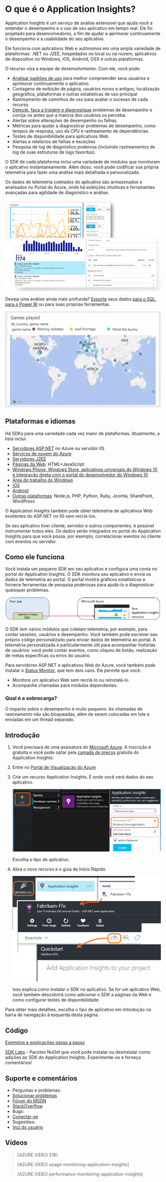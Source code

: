 <properties 
	pageTitle="O que é o Application Insights?" 
	description="Acompanhe o uso e o desempenho do seu aplicativo Web ou de dispositivo ativo. Detecte, faça triagem e diagnostique problemas. Monitore e melhore continuamente o sucesso com seus usuários." 
	services="application-insights" 
    documentationCenter=""
	authors="alancameronwills" 
	manager="douge"/>

<tags 
	ms.service="application-insights" 
	ms.workload="tbd" 
	ms.tgt_pltfrm="ibiza" 
	ms.devlang="na" 
	ms.topic="article" 
	ms.date="10/05/2015" 
	ms.author="awills"/>
 
# O que é o Application Insights?

Application Insights é um serviço de análise extensível que ajuda você a entender o desempenho e o uso de seu aplicativo em tempo real. Ele foi projetado para desenvolvedores, a fim de ajudar a aprimorar continuamente o desempenho e a usabilidade do seu aplicativo.

Ele funciona com aplicativos Web e autônomos em uma ampla variedade de plataformas: .NET ou J2EE, hospedados no local ou na nuvem; aplicativos de dispositivo no Windows, iOS, Android, OSX e outras plataformas.

O recurso visa a equipe de desenvolvimento. Com ele, você pode:

* [Analisar padrões de uso][knowUsers] para melhor compreender seus usuários e aprimorar continuamente o aplicativo. 
 * Contagens de exibição de página, usuários novos e antigos, localização geográfica, plataformas e outras estatísticas de uso principal
 * Rastreamento de caminhos de uso para avaliar o sucesso de cada recurso.
* [Detecte, faça a triagem e diagnostique][detect] problemas de desempenho e corrija-os antes que a maioria dos usuários os perceba.
 *  Alertas sobre alterações de desempenho ou falhas.
 *  Métricas para ajudar a diagnosticar problemas de desempenho, como tempos de resposta, uso da CPU e rastreamento de dependências.
 *  Testes de disponibilidade para aplicativos Web.
 *  Alertas e relatórios de falhas e exceções
 *  Pesquisa de log de diagnóstico poderosa (incluindo rastreamentos de log de suas estruturas de logs favoritas).

O SDK de cada plataforma inclui uma variedade de módulos que monitoram o aplicativo instantaneamente. Além disso, você pode codificar sua própria telemetria para fazer uma análise mais detalhada e personalizada.

Os dados de telemetria coletados do aplicativo são armazenados e analisados no Portal do Azure, onde há exibições intuitivas e ferramentas avançadas para agilidade de diagnóstico e análise.

![Disponha em gráficos as estatísticas de atividade do usuário ou analise detalhadamente eventos específicos.](./media/app-insights-overview/00-sample.png)

Deseja uma análise ainda mais profunda? [Exporte](app-insights-export-telemetry.md) seus dados [para o SQL](app-insights-code-sample-export-telemetry-sql-database.md), [para o Power BI](app-insights-export-power-bi.md) ou para suas próprias ferramentas.

![Exibindo dados no Power BI](./media/app-insights-overview/210.png)

## Plataformas e idiomas

Há SDKs para uma variedade cada vez maior de plataformas. Atualmente, a lista inclui:

 * [Servidores ASP.NET][greenbrown] no Azure ou servidor IIS
 * [Serviços de nuvem do Azure](app-insights-cloudservices.md)
 * [Servidores J2EE][java]
 * [Páginas da Web][client]\: HTML+JavaScript
 * [Windows Phone, Windows Store, aplicativos universais do Windows 10 e integração direta com o portal do desenvolvedor do Windows 10][windows]
 * [Área de trabalho do Windows][desktop]
 * [iOS][ios]
 * [Android][android]
 * [Outras plataformas][platforms]\: Node.js, PHP, Python, Ruby, Joomla, SharePoint, WordPress

O Application Insights também pode obter telemetria de aplicativos Web existentes do ASP.NET no IIS sem recriá-los.

Se seu aplicativo tiver cliente, servidor e outros componentes, é possível instrumentar todos eles. Os dados serão integrados no portal do Application Insights para que você possa, por exemplo, correlacionar eventos no cliente com eventos no servidor.


## Como ele funciona

Você instala um pequeno SDK em seu aplicativo e configura uma conta no portal do Application Insights. O SDK monitora seu aplicativo e envia os dados de telemetria ao portal. O portal mostra gráficos estatísticos e fornece ferramentas de pesquisa poderosas para ajudá-lo a diagnosticar quaisquer problemas.

![O SDK do Application Insights em seu aplicativo envia telemetria ao recurso do Application Insights no portal do Azure.](./media/app-insights-overview/01-scheme.png)

O SDK tem vários módulos que coletam telemetria, por exemplo, para contar sessões, usuários e desempenho. Você também pode escrever seu próprio código personalizado para enviar dados de telemetria ao portal. A telemetria personalizada é particularmente útil para acompanhar histórias de usuários: você pode contar eventos, como cliques de botão, realização de metas específicas ou erros do usuário.

Para servidores ASP.NET e aplicativos Web do Azure, você também pode instalar o [Status Monitor][redfield], que tem dois usos. Ele permite que você:

* Monitore um aplicativo Web sem recriá-lo ou reinstalá-lo.
* Acompanhe chamadas para módulos dependentes.



### Qual é a sobrecarga?

O impacto sobre o desempenho é muito pequeno. As chamadas de rastreamento não são bloqueadas, além de serem colocadas em lote e enviadas em um thread separado.



## Introdução

1. Você precisará de uma assinatura do [Microsoft Azure](http://azure.com). A inscrição é gratuita e você pode optar pela [camada de preços](https://azure.microsoft.com/pricing/details/application-insights/) gratuita do Application Insights.

2. Entre no [Portal de Visualização do Azure](http://portal.azure.com)
3. Crie um recurso Application Insights. É onde você verá dados do seu aplicativo.

    ![Adicionar, Serviços de Desenvolvedor, Application Insights.](./media/app-insights-overview/11-new.png)

    Escolha o tipo de aplicativo.

4. Abra o novo recurso e o guia de Início Rápido.
    
    ![Procurar](./media/app-insights-overview/quickstart.png)

    Isso explica como instalar o SDK no aplicativo. Se for um aplicativo Web, você também descobrirá como adicionar o SDK a páginas da Web e como configurar testes de disponibilidade.


Para obter mais detalhes, escolha o tipo de aplicativo em Introdução na barra de navegação à esquerda desta página.

## Código


[Exemplos e explicações passo a passo](app-insights-code-samples.md)

[SDK Labs](https://www.myget.org/gallery/applicationinsights-sdk-labs) - Pacotes NuGet que você pode instalar ou desinstalar como adições ao SDK do Application Insights. Experimente-os e forneça comentários!


## Suporte e comentários

* Perguntas e problemas:
 * [Solucionar problemas][qna]
 * [Fórum do MSDN](https://social.msdn.microsoft.com/Forums/vstudio/PT-BR/home?forum=ApplicationInsights)
 * [StackOverflow](http://stackoverflow.com/questions/tagged/ms-application-insights)
* Bugs:
 * [Conectar-se](https://connect.microsoft.com/VisualStudio/Feedback/LoadSubmitFeedbackForm?FormID=6076)
* Sugestões:
 * [Voz do usuário](http://visualstudio.uservoice.com/forums/121579-visual-studio/category/77108-application-insights)


## Vídeos


> [AZURE.VIDEO 218]

> [AZURE.VIDEO usage-monitoring-application-insights]

> [AZURE.VIDEO performance-monitoring-application-insights]


<!--Link references-->

[android]: app-insights-android.md
[azure]: ../insights-perf-analytics.md
[client]: app-insights-javascript.md
[desktop]: app-insights-windows-desktop.md
[detect]: app-insights-detect-triage-diagnose.md
[greenbrown]: app-insights-start-monitoring-app-health-usage.md
[ios]: app-insights-ios.md
[java]: app-insights-java-get-started.md
[knowUsers]: app-insights-overview-usage.md
[platforms]: app-insights-platforms.md
[portal]: http://portal.azure.com/
[qna]: app-insights-troubleshoot-faq.md
[redfield]: app-insights-monitor-performance-live-website-now.md
[windows]: app-insights-windows-get-started.md

 

<!---HONumber=Oct15_HO2-->